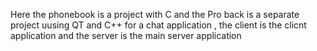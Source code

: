 Here the phonebook is a project with C and the Pro back is a separate project uusing QT and C++ for a chat application , the client is the clicnt application and the server is the main server application
